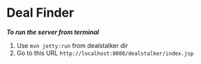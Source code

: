 # Deal Finder

***To run the server from terminal*** 
1. Use ```mvn jetty:run``` from dealstalker dir 
2. Go to this URL ```http://localhost:8080/dealstalker/index.jsp``` 
